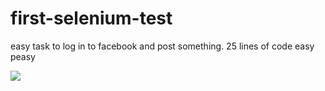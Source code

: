 # first-selenium-test
easy task to log in to facebook and post something. 25 lines of code easy peasy

![](https://gyazo.com/eb5c5741b6a9a16c692170a41a49c858.png)
